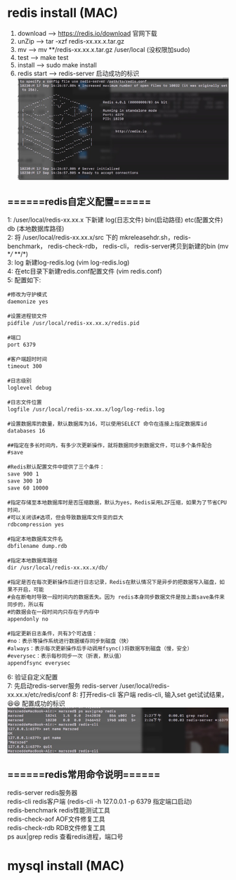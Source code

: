 # redis install (MAC)
1. download --> https://redis.io/download 官网下载
2. unZip --> tar -xzf redis-xx.xx.x.tar.gz
3. mv --> mv **/redis-xx.xx.x.tar.gz /user/local (没权限加sudo)
4. test --> make test
5. install --> sudo make install
6. redis start --> redis-server
启动成功的标识<br>
![](https://github.com/Marszed/node-web-project/raw/master/gitImage/redis-server.png)

## ======redis自定义配置======
1: /user/local/redis-xx.xx.x 下新建 log(日志文件) bin(启动路径) etc(配置文件) db (本地数据库路径)<br>
2: 将 /user/local/redis-xx.xx.x/src 下的 mkreleasehdr.sh，redis-benchmark， redis-check-rdb， redis-cli， redis-server拷贝到新建的bin (mv **/* **/*)<br>
3: log 新建log-redis.log (vim log-redis.log)<br>
4: 在etc目录下新建redis.conf配置文件 (vim redis.conf)<br>
5: 配置如下:<br>
```ssh
#修改为守护模式
daemonize yes

#设置进程锁文件
pidfile /usr/local/redis-xx.xx.x/redis.pid

#端口
port 6379

#客户端超时时间
timeout 300

#日志级别
loglevel debug

#日志文件位置
logfile /usr/local/redis-xx.xx.x/log/log-redis.log

#设置数据库的数量，默认数据库为16，可以使用SELECT 命令在连接上指定数据库id
databases 16

##指定在多长时间内，有多少次更新操作，就将数据同步到数据文件，可以多个条件配合
#save

#Redis默认配置文件中提供了三个条件：
save 900 1
save 300 10
save 60 10000

#指定存储至本地数据库时是否压缩数据，默认为yes，Redis采用LZF压缩，如果为了节省CPU时间，
#可以关闭该#选项，但会导致数据库文件变的巨大
rdbcompression yes

#指定本地数据库文件名
dbfilename dump.rdb

#指定本地数据库路径
dir /usr/local/redis-xx.xx.x/db/

#指定是否在每次更新操作后进行日志记录，Redis在默认情况下是异步的把数据写入磁盘，如果不开启，可能
#会在断电时导致一段时间内的数据丢失。因为 redis本身同步数据文件是按上面save条件来同步的，所以有
#的数据会在一段时间内只存在于内存中
appendonly no

#指定更新日志条件，共有3个可选值：
#no：表示等操作系统进行数据缓存同步到磁盘（快）
#always：表示每次更新操作后手动调用fsync()将数据写到磁盘（慢，安全）
#everysec：表示每秒同步一次（折衷，默认值）
appendfsync everysec
```
6: 验证自定义配置<br>
7: 先启动redis-server服务 redis-server /user/local/redis-xx.xx.x/etc/redis/conf
8: 打开redis-cli 客户端 redis-cli, 输入set get试试结果，😆😆
配置成功的标识<br>
![](https://github.com/Marszed/node-web-project/raw/master/gitImage/redis-cli.png)



## ======redis常用命令说明======
redis-server redis服务器<br>
redis-cli redis客户端 (redis-cli -h 127.0.0.1 -p 6379 指定端口启动)<br>
redis-benchmark redis性能测试工具<br>
redis-check-aof AOF文件修复工具<br>
redis-check-rdb RDB文件修复工具<br>
ps aux|grep redis 查看redis进程，端口号

# mysql install (MAC)
